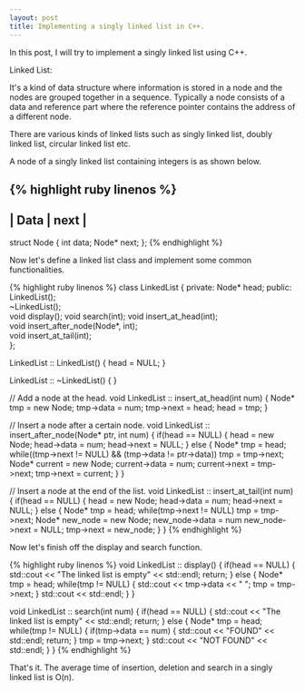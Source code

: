 ```yaml
---
layout: post
title: Implementing a singly linked list in C++. 
---
```


In this post, I will try to implement a singly linked list using C++.

Linked List:

It's a kind of data structure where information is stored in a node and the nodes are grouped together in a sequence. Typically a node consists of a data and reference part where the reference pointer contains the address of a different node.

There are various kinds of linked lists such as singly linked list, doubly linked list, circular linked list etc.

A node of a singly linked list containing integers is as shown below.

{% highlight ruby linenos %}
---------------
| Data | next |
---------------  
struct Node
{
    int data;
    Node* next;
};
{% endhighlight %}

Now let's define a linked list class and implement some common functionalities.

{% highlight ruby linenos %}
class LinkedList
{
private:
    Node* head;
public:
    LinkedList();                        
    ~LinkedList();                      
    void display();
    void search(int);
    void insert_at_head(int);               
    void insert_after_node(Node*, int);   
    void insert_at_tail(int);              
};

LinkedList :: LinkedList()
{
    head = NULL;
} 

LinkedList :: ~LinkedList()
{
}

// Add a node at the head.
void LinkedList :: insert_at_head(int num)
{
    Node* tmp = new Node;
    tmp->data = num;
    tmp->next = head;
    head = tmp;
}

// Insert a node after a certain node.
void LinkedList :: insert_after_node(Node* ptr, int num)
{
    if(head == NULL)
    {
        head = new Node;
        head->data = num;
        head->next = NULL;
    }
    else
    {
        Node* tmp = head;
        while((tmp->next != NULL) && (tmp->data != ptr->data))
            tmp = tmp->next;
        Node* current = new Node;
        current->data = num;
        current->next = tmp->next;
        tmp->next = current;
    }
}

// Insert a node at the end of the list.
void LinkedList :: insert_at_tail(int num)
{
    if(head == NULL)
    {
        head = new Node;
        head->data = num;
        head->next = NULL;
    }
    else
    {
        Node* tmp = head;
        while(tmp->next != NULL)
            tmp = tmp->next;
        Node* new_node = new Node;
        new_node->data = num
        new_node->next = NULL;
        tmp->next = new_node;
    }
}
{% endhighlight %}

Now let's finish off the display and search function.

{% highlight ruby linenos %}
void LinkedList :: display()
{
    if(head == NULL)
    {
        std::cout << "The linked list is empty" << std::endl;
        return;
    }
    else
    {
        Node* tmp = head;
        while(tmp != NULL)
        {
            std::cout << tmp->data << " ";
            tmp = tmp->next;
        }
        std::cout << std::endl;
    }
}

void LinkedList :: search(int num)
{
    if(head == NULL)
    {
        std::cout << "The linked list is empty" << std::endl;
        return;
    }
    else
    {
        Node* tmp = head;
        while(tmp != NULL)
        {
            if(tmp->data == num)
            {
                std::cout << "FOUND" << std::endl;
                return;
            }
            tmp = tmp->next;
        }
        std::cout << "NOT FOUND" << std::endl;
    }
}
{% endhighlight %}

That's it. The average time of insertion, deletion and search in a singly linked list is O(n).
